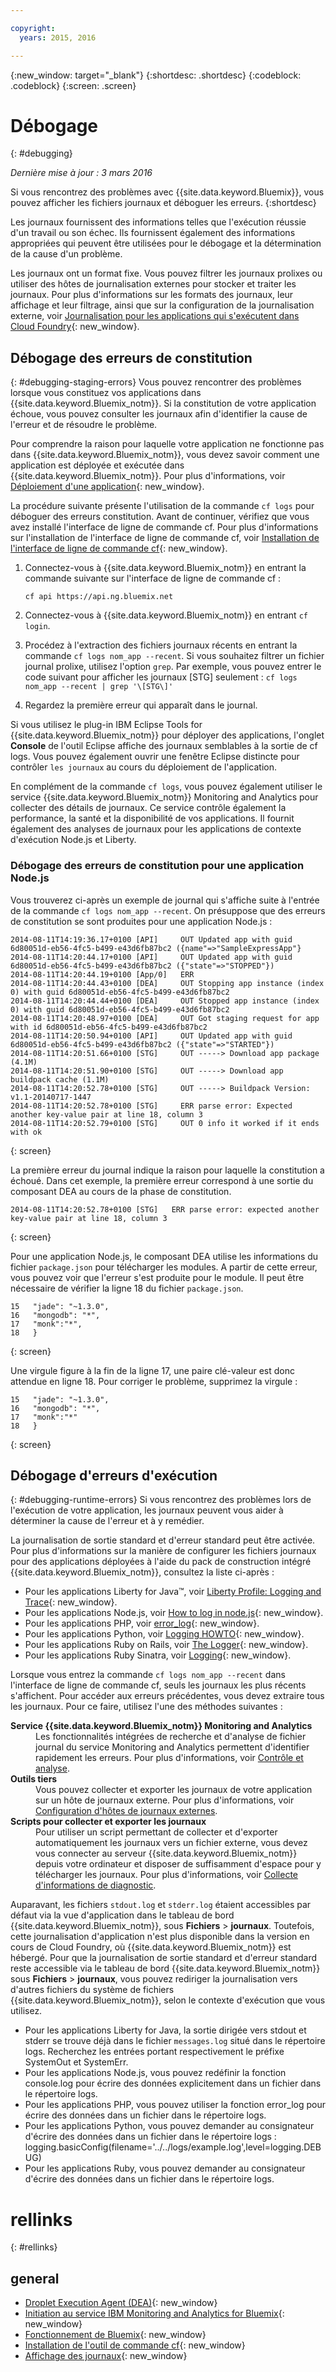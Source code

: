 ```yaml
---

copyright:
  years: 2015, 2016

---
```



{:new_window: target="_blank"}
{:shortdesc: .shortdesc}
{:codeblock: .codeblock}
{:screen: .screen}


# Débogage
{: #debugging}

*Dernière mise à jour : 3 mars 2016*

Si vous rencontrez des problèmes avec {{site.data.keyword.Bluemix}}, vous pouvez afficher les fichiers journaux et déboguer les erreurs. 
{:shortdesc}

Les journaux fournissent des informations telles que l'exécution réussie d'un travail ou son échec. Ils fournissent également des informations
appropriées qui peuvent être utilisées pour le débogage et la détermination de la cause d'un problème.

Les journaux ont un format fixe. Vous pouvez filtrer les journaux prolixes ou utiliser des hôtes de
journalisation externes pour
stocker et traiter les journaux. Pour plus d'informations sur les formats des journaux, leur affichage et leur filtrage, ainsi que sur la configuration de
la journalisation externe, voir [Journalisation pour les applications qui s'exécutent dans Cloud
Foundry](../monitor_log/monitoringandlogging.html#logging_for_bluemix_apps){: new_window}.


## Débogage des erreurs de constitution
{: #debugging-staging-errors}
Vous pouvez rencontrer des problèmes lorsque vous constituez vos applications dans {{site.data.keyword.Bluemix_notm}}. Si la constitution de votre
application échoue, vous pouvez consulter les journaux afin d'identifier la cause de l'erreur et de résoudre le problème. 

Pour comprendre la raison pour laquelle votre application ne fonctionne pas dans {{site.data.keyword.Bluemix_notm}}, vous devez savoir comment
une
application est déployée et exécutée dans {{site.data.keyword.Bluemix_notm}}. Pour plus d'informations, voir [Déploiement d'une application](../manageapps/depapps.html#appdeploy){: new_window}.

La procédure suivante présente l'utilisation de la commande `cf logs` pour déboguer des erreurs constitution. Avant de continuer, vérifiez que vous avez installé l'interface de ligne de commande cf. Pour plus d'informations sur l'installation de l'interface de ligne de commande cf, voir [Installation de l'interface de ligne de commande cf](../starters/install_cli.html){: new_window}.

  1. Connectez-vous à {{site.data.keyword.Bluemix_notm}} en entrant la commande suivante sur l'interface de ligne de commande cf :
     ```
	 cf api https://api.ng.bluemix.net
	 ```
	 
  2. Connectez-vous à {{site.data.keyword.Bluemix_notm}} en entrant `cf login`.
  
  3. Procédez à l'extraction des fichiers journaux récents en entrant la commande `cf logs nom_app --recent`. Si vous souhaitez filtrer un fichier journal prolixe, utilisez l'option `grep`. Par exemple, vous pouvez entrer le code suivant pour afficher les journaux [STG] seulement :
    ```
	cf logs nom_app --recent | grep '\[STG\]'
	```
  4. Regardez la première erreur qui apparaît dans le journal.
  
Si vous utilisez le plug-in IBM Eclipse Tools for {{site.data.keyword.Bluemix_notm}} pour déployer des applications, l'onglet **Console** de l'outil Eclipse affiche des journaux
semblables à la sortie de cf logs. Vous pouvez également ouvrir une fenêtre Eclipse distincte pour contrôler `les journaux` au cours du déploiement de l'application.

En complément de la commande `cf logs`, vous pouvez également utiliser le service {{site.data.keyword.Bluemix_notm}} Monitoring and Analytics pour collecter des détails de journaux. Ce service contrôle également la performance, la santé et la disponibilité de vos applications. Il fournit également des analyses de journaux pour les applications de contexte d'exécution Node.js et Liberty.  

### Débogage des erreurs de constitution pour une application Node.js

Vous trouverez ci-après un exemple de journal qui s'affiche suite à l'entrée de la commande `cf logs nom_app --recent`. On
présuppose que des erreurs de constitution se sont produites pour une application Node.js :
```
2014-08-11T14:19:36.17+0100 [API]     OUT Updated app with guid 6d80051d-eb56-4fc5-b499-e43d6fb87bc2 ({name"=>"SampleExpressApp"}
2014-08-11T14:20:44.17+0100 [API]     OUT Updated app with guid 6d80051d-eb56-4fc5-b499-e43d6fb87bc2 ({"state"=>"STOPPED"})
2014-08-11T14:20:44.19+0100 [App/0]   ERR
2014-08-11T14:20:44.43+0100 [DEA]     OUT Stopping app instance (index 0) with guid 6d80051d-eb56-4fc5-b499-e43d6fb87bc2
2014-08-11T14:20:44.44+0100 [DEA]     OUT Stopped app instance (index 0) with guid 6d80051d-eb56-4fc5-b499-e43d6fb87bc2
2014-08-11T14:20:48.97+0100 [DEA]     OUT Got staging request for app with id 6d80051d-eb56-4fc5-b499-e43d6fb87bc2
2014-08-11T14:20:50.94+0100 [API]     OUT Updated app with guid 6d80051d-eb56-4fc5-b499-e43d6fb87bc2 ({"state"=>"STARTED"})
2014-08-11T14:20:51.66+0100 [STG]     OUT -----> Download app package (4.1M)
2014-08-11T14:20:51.90+0100 [STG]     OUT -----> Download app buildpack cache (1.1M)
2014-08-11T14:20:52.78+0100 [STG]     OUT -----> Buildpack Version: v1.1-20140717-1447
2014-08-11T14:20:52.78+0100 [STG]     ERR parse error: Expected another key-value pair at line 18, column 3
2014-08-11T14:20:52.79+0100 [STG]     OUT 0 info it worked if it ends with ok
```
{: screen}


La première erreur du journal indique la raison pour laquelle la constitution a échoué. Dans cet exemple, la première erreur correspond à une
sortie du composant DEA au cours de la phase de constitution.
```
2014-08-11T14:20:52.78+0100 [STG]   ERR parse error: expected another key-value pair at line 18, column 3
```
{: screen}


Pour une application Node.js, le composant DEA utilise les informations du fichier `package.json` pour télécharger les modules. A partir de cette erreur, vous pouvez voir que l'erreur s'est produite pour le module. Il peut être nécessaire de vérifier la ligne 18 du fichier `package.json`. 

```
15   "jade": "~1.3.0",
16   "mongodb": "*",
17   "monk":"*",
18   }
```
{: screen}


Une virgule figure à la fin de la ligne 17, une paire clé-valeur est donc attendue en ligne 18. Pour corriger le problème, supprimez la virgule :

```
15   "jade": "~1.3.0",
16   "mongodb": "*",
17   "monk":"*"
18   }
```
{: screen}


## Débogage d'erreurs d'exécution
{: #debugging-runtime-errors}
Si vous rencontrez des problèmes lors de l'exécution de votre application, les journaux peuvent vous aider à déterminer la cause de l'erreur et à y remédier. 

La journalisation de sortie standard et d'erreur standard peut être activée. Pour plus d'informations sur la manière de configurer les fichiers journaux pour des applications déployées à l'aide du pack de construction intégré {{site.data.keyword.Bluemix_notm}}, consultez la liste ci-après :

  * Pour les applications Liberty for Java™, voir [Liberty Profile: Logging and Trace](http://www-01.ibm.com/support/knowledgecenter/was_beta_liberty/com.ibm.websphere.wlp.nd.multiplatform.doc/ae/rwlp_logging.html){: new_window}.
  * Pour les applications Node.js, voir [How
to log in node.js](http://docs.nodejitsu.com/articles/intermediate/how-to-log){: new_window}. 
  * Pour les applications PHP, voir [error_log](http://php.net/manual/en/function.error-log.php){: new_window}.
  * Pour les applications Python, voir [Logging
HOWTO](https://docs.python.org/2/howto/logging.html){: new_window}.
  * Pour les applications Ruby on Rails, voir
[The Logger](http://guides.rubyonrails.org/debugging_rails_applications.html#the-logger){: new_window}.
  * Pour les applications Ruby Sinatra, voir
[Logging](http://www.sinatrarb.com/intro.html#Logging){: new_window}.
  
Lorsque vous entrez la commande `cf logs nom_app --recent` dans l'interface de ligne de commande cf, seuls les journaux les plus
récents s'affichent. Pour accéder aux erreurs précédentes, vous devez extraire tous les journaux. Pour ce faire, utilisez l'une des méthodes suivantes :
<dl> 
<dt><strong>Service {{site.data.keyword.Bluemix_notm}} Monitoring and Analytics</strong></dt> 
<dd>Les fonctionnalités intégrées de recherche et d'analyse de fichier journal du service Monitoring and Analytics permettent d'identifier rapidement les erreurs. Pour plus d'informations, voir <a href="../services/monana/index.html#gettingstartedtemplate" target="_blank">Contrôle et analyse</a>.</dd> 
<dt><strong>Outils tiers </strong></dt> 
<dd>Vous pouvez collecter et exporter les journaux de votre application sur un hôte de journaux externe. Pour plus d'informations, voir
<a href="../monitor_log/monitoringandlogging.html#thirdparty_logging" target="_blank">Configuration d'hôtes de journaux externes</a>.</dd> 
<dt><strong>Scripts pour collecter et exporter les journaux  </strong></dt> 
<dd>Pour utiliser un script permettant de collecter et d'exporter automatiquement les journaux vers un fichier externe, vous devez vous connecter au serveur {{site.data.keyword.Bluemix_notm}} depuis votre ordinateur et disposer de suffisamment d'espace pour y télécharger les journaux. Pour plus d'informations, voir <a href="../support/index.html#collecting-diagnostic-information" target="_blank">Collecte d'informations de diagnostic</a>. </dd>
</dl>

Auparavant, les fichiers `stdout.log` et `stderr.log` étaient accessibles par défaut via la vue d'application dans
le tableau de bord {{site.data.keyword.Bluemix_notm}}, sous **Fichiers** > **journaux**. Toutefois, cette journalisation d'application n'est plus disponible dans la version en cours de Cloud Foundry, où {{site.data.keyword.Bluemix_notm}} est hébergé. 
Pour que la journalisation de sortie standard et d'erreur standard reste accessible via le tableau de bord {{site.data.keyword.Bluemix_notm}} sous
**Fichiers** > **journaux**, vous pouvez rediriger la journalisation vers d'autres fichiers du système de
fichiers {{site.data.keyword.Bluemix_notm}}, selon le contexte d'exécution que vous utilisez. 

  * Pour les applications Liberty for Java, la sortie dirigée vers stdout et stderr se trouve déjà dans le fichier `messages.log` situé dans le
répertoire logs. Recherchez les entrées portant respectivement le préfixe SystemOut et SystemErr.
  * Pour les applications Node.js, vous pouvez redéfinir la fonction console.log pour écrire des données explicitement dans un fichier dans le
répertoire logs.
  * Pour les applications PHP, vous pouvez utiliser la fonction error_log pour écrire des données dans un fichier dans le répertoire logs.
  * Pour les applications Python, vous pouvez demander au consignateur d'écrire des données dans un fichier dans le répertoire logs : logging.basicConfig(filename='../../logs/example.log',level=logging.DEBUG)
  * Pour les applications Ruby, vous pouvez demander au consignateur d'écrire des données dans un fichier dans le répertoire logs.
 

# rellinks
{: #rellinks}

## general

  * [Droplet Execution Agent (DEA)](http://docs.cloudfoundry.org/concepts/architecture/execution-agent.html){: new_window}
  * [Initiation au service IBM Monitoring and Analytics for Bluemix](../services/monana/index.html#gettingstartedtemplate){: new_window}
  * [Fonctionnement de Bluemix](../public/index.html#howwork){: new_window}
  * [Installation de l'outil de commande cf](../starters/install_cli.html){: new_window}
  * [Affichage des journaux](../monitor_log/monitoringandlogging.html#viewing_logs){: new_window}
  
  
 














